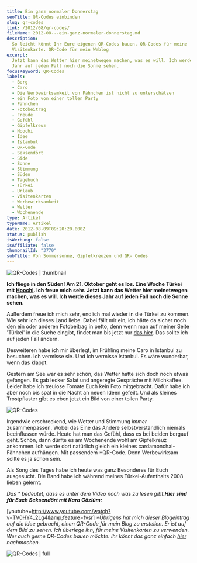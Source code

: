```yaml
---
title: Ein ganz normaler Donnerstag
seoTitle: QR-Codes einbinden
slug: qr-codes
link: /2012/08/qr-codes/
fileName: 2012-08---ein-ganz-normaler-donnerstag.md
description:
  So leicht könnt Ihr Eure eigenen QR-Codes bauen. QR-Codes für meine
  Visitenkarte. QR-Code für mein Weblog
excerpt:
  Jetzt kann das Wetter hier meinetwegen machen, was es will. Ich werde dieses
  Jahr auf jeden Fall noch die Sonne sehen.
focusKeyword: QR-Codes
labels:
  - Berg
  - Caro
  - Die Werbewirksamkeit von Fähnchen ist nicht zu unterschätzen
  - ein Foto von einer tollen Party
  - Fähnchen
  - Fotobeitrag
  - Freude
  - Gefühl
  - Gipfelkreuz
  - Hoochi
  - Idee
  - Istanbul
  - QR-Code
  - Seksendört
  - Side
  - Sonne
  - Stimmung
  - Süden
  - Tagebuch
  - Türkei
  - Urlaub
  - Visitenkarten
  - Werbewirksamkeit
  - Wetter
  - Wochenende
type: Artikel
typeName: Artikel
date: 2012-08-09T09:20:20.000Z
status: publish
isWerbung: false
isAffiliate: false
thumbnailId: "3770"
subTitle: Von Sommersonne, Gipfelkreuzen und QR- Codes
---
```


![QR-Codes | thumbnail](http://cardamonchai.com/wp-content/uploads/2012/08/248853_214502818571855_3833814_n-150x150.jpg "Ein Bild von einer tollen Party Anne 2009 oder so")

<strong>Ich fliege in den Süden! Am 21. Oktober geht es los. Eine Woche Türkei
mit <a title="Hoochi" href="https://hoochi1107.wordpress.com/">Hoochi</a>. Ich
freue mich sehr. Jetzt kann das Wetter hier meinetwegen machen, was es will. Ich
werde dieses Jahr auf jeden Fall noch die Sonne sehen.</strong>

Außerdem freue ich mich sehr, endlich mal wieder in die Türkei zu kommen. Wie
sehr ich dieses Land liebe. Dabei fällt mir ein, ich hätte da sicher noch den
ein oder anderen Fotobeitrag in petto, denn wenn man auf meiner Seite 'Türkei'
in die Suche eingibt, findet man bis jetzt nur <a href="//category/turkei/">das
hier</a>. Das sollte ich auf jeden Fall ändern.

Desweiteren habe ich mir überlegt, im Frühling meine Caro in Istanbul zu
besuchen. Ich vermisse sie. Und ich vermisse Istanbul. Es wäre wunderbar, wenn
das klappt.

Gestern am See war es sehr schön, das Wetter hatte sich doch noch etwas
gefangen. Es gab lecker Salat und angeregte Gespräche mit Milchkaffee. Leider
habe ich treulose Tomate Euch kein Foto mitgebracht. Dafür habe ich aber noch
bis spät in die Nacht an neuen Ideen gefeilt. Und als kleines Trostpflaster gibt
es eben jetzt ein Bild von einer tollen Party.

![QR-Codes](http://cardamonchai.com/wp-content/uploads/2012/08/img_20120809_103929-640x640.jpg "Die Stimmung und das Wetter sind am Gipfelkreuz angekommen.")

Irgendwie erschreckend, wie Wetter und Stimmung <em>immer </em>zusammenpassen.
Wobei das Eine das Andere selbstverständlich niemals beeinflussen würde. Heute
hat man das Gefühl, dass es bei beiden bergauf geht. Schön, dann dürfte es am
Wochenende wohl am Gipfelkreuz ankommen. Ich werde dort natürlich gleich ein
kleines cardamonchai-Fähnchen aufhängen. Mit passendem \*QR-Code. Denn
Werbewirksam sollte es ja schon sein.

Als Song des Tages habe ich heute was ganz Besonderes für Euch ausgesucht. Die
Band habe ich während meines Türkei-Aufenthalts 2008 lieben gelernt.

<em>Das \* bedeutet, dass es unter dem Video noch was zu lesen
gibt.</em><em><strong>Hier sind für Euch Seksendört mit Kara
Gözlüm:</strong></em>

[youtube=http://www.youtube.com/watch?v=TV0HY4_2Lg4&amp;feature=fvsr]
<em>\*Übrigens hat mich dieser Blogeintrag auf die Idee gebracht, einen QR-Code
für mein Blog zu erstellen. Er ist auf dem Bild zu sehen. Ich überlege ihn, für
meine Visitenkarten zu verwenden. Wer auch gerne QR-Codes bauen möchte: Ihr
könnt das ganz einfach
<a title="QR-Code Generator" href="http://goqr.me/de/">hier</a> nachmachen.</em>

![QR-Codes | full](http://cardamonchai.com/wp-content/uploads/2012/08/p853a7ff47b5d43e12e5a130a9d32972da.png "cardaqr")
